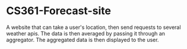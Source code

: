 # CS361-Forecast-site
A website that can take a user's location, then send requests to several weather apis. The data is then averaged by passing it
through an aggregator. The aggregated data is then displayed to the user.
